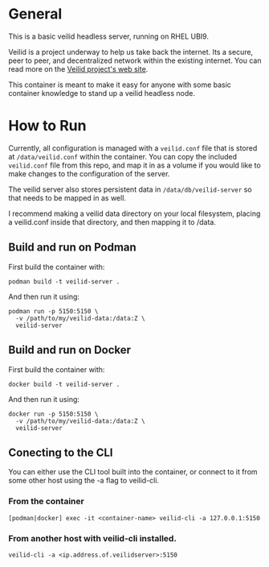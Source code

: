 # General
This is a basic veilid headless server, running on RHEL UBI9. 

Veilid is a project underway to help us take back the internet.  Its a secure, peer to peer, and decentralized network within the existing internet.  You can read more on the [Veilid project's web site](https://www.veilid.com). 

This container is meant to make it easy for anyone with some basic container knowledge to stand up a veilid headless node. 

# How to Run

Currently, all configuration is managed with a `veilid.conf` file that is stored at `/data/veilid.conf` within the container. You can copy the included `veilid.conf` file from this repo, and map it in as a volume if you would like to make changes to the configuration of the server.  

The veilid server also stores persistent data in `/data/db/veilid-server` so that needs to be mapped in as well. 

I recommend making a veilid data directory on your local filesystem, placing a veilid.conf inside that directory, and then mapping it to /data.  
## Build and run on Podman

First build the container with:

```podman build -t veilid-server .```


And then run it using:

```
podman run -p 5150:5150 \
  -v /path/to/my/veilid-data:/data:Z \
  veilid-server
```

## Build and run on Docker

First build the container with:

```docker build -t veilid-server .```


And then run it using:

```
docker run -p 5150:5150 \
  -v /path/to/my/veilid-data:/data:Z \
  veilid-server
```


## Conecting to the CLI
You can either use the CLI tool built into the container, or connect to it from some other host using the -a flag to veilid-cli. 

### From the container
```[podman|docker] exec -it <container-name> veilid-cli -a 127.0.0.1:5150```

### From another host with veilid-cli installed.
```veilid-cli -a <ip.address.of.veilidserver>:5150```
